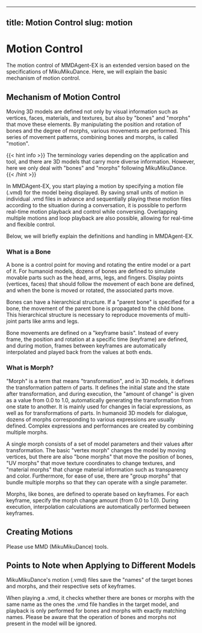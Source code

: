 

---
title: Motion Control
slug: motion
---

# Motion Control

The motion control of MMDAgent-EX is an extended version based on the specifications of MikuMikuDance. Here, we will explain the basic mechanism of motion control.

## Mechanism of Motion Control

Moving 3D models are defined not only by visual information such as vertices, faces, materials, and textures, but also by "bones" and "morphs" that move these elements. By manipulating the position and rotation of bones and the degree of morphs, various movements are performed. This series of movement patterns, combining bones and morphs, is called "motion".

{{< hint info >}}
The terminology varies depending on the application and tool, and there are 3D models that carry more diverse information. However, here we only deal with "bones" and "morphs" following MikuMikuDance.
{{< /hint >}}

In MMDAgent-EX, you start playing a motion by specifying a motion file (.vmd) for the model being displayed. By saving small units of motion in individual .vmd files in advance and sequentially playing these motion files according to the situation during a conversation, it is possible to perform real-time motion playback and control while conversing. Overlapping multiple motions and loop playback are also possible, allowing for real-time and flexible control.

Below, we will briefly explain the definitions and handling in MMDAgent-EX.

### What is a Bone

A bone is a control point for moving and rotating the entire model or a part of it. For humanoid models, dozens of bones are defined to simulate movable parts such as the head, arms, legs, and fingers. Display points (vertices, faces) that should follow the movement of each bone are defined, and when the bone is moved or rotated, the associated parts move.

Bones can have a hierarchical structure. If a "parent bone" is specified for a bone, the movement of the parent bone is propagated to the child bone. This hierarchical structure is necessary to reproduce movements of multi-joint parts like arms and legs.

Bone movements are defined on a "keyframe basis". Instead of every frame, the position and rotation at a specific time (keyframe) are defined, and during motion, frames between keyframes are automatically interpolated and played back from the values at both ends.

### What is Morph?

"Morph" is a term that means "transformation", and in 3D models, it defines the transformation pattern of parts. It defines the initial state and the state after transformation, and during execution, the "amount of change" is given as a value from 0.0 to 1.0, automatically generating the transformation from one state to another. It is mainly used for changes in facial expressions, as well as for transformations of parts. In humanoid 3D models for dialogue, dozens of morphs corresponding to various expressions are usually defined. Complex expressions and performances are created by combining multiple morphs.

A single morph consists of a set of model parameters and their values after transformation. The basic "vertex morph" changes the model by moving vertices, but there are also "bone morphs" that move the position of bones, "UV morphs" that move texture coordinates to change textures, and "material morphs" that change material information such as transparency and color. Furthermore, for ease of use, there are "group morphs" that bundle multiple morphs so that they can operate with a single parameter.

Morphs, like bones, are defined to operate based on keyframes. For each keyframe, specify the morph change amount (from 0.0 to 1.0). During execution, interpolation calculations are automatically performed between keyframes.

## Creating Motions

Please use MMD (MikuMikuDance) tools.

## Points to Note when Applying to Different Models

MikuMikuDance's motion (.vmd) files save the "names" of the target bones and morphs, and their respective sets of keyframes.

When playing a .vmd, it checks whether there are bones or morphs with the same name as the ones the .vmd file handles in the target model, and playback is only performed for bones and morphs with exactly matching names. Please be aware that the operation of bones and morphs not present in the model will be ignored.